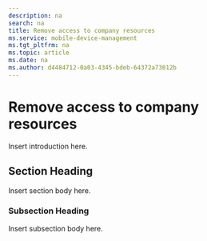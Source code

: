 ```yaml
---
description: na
search: na
title: Remove access to company resources
ms.service: mobile-device-management
ms.tgt_pltfrm: na
ms.topic: article
ms.date: na
ms.author: d4484712-0a03-4345-bdeb-64372a73012b
---
```

# Remove access to company resources
Insert introduction here.

## Section Heading
Insert section body here.

### Subsection Heading
Insert subsection body here.

